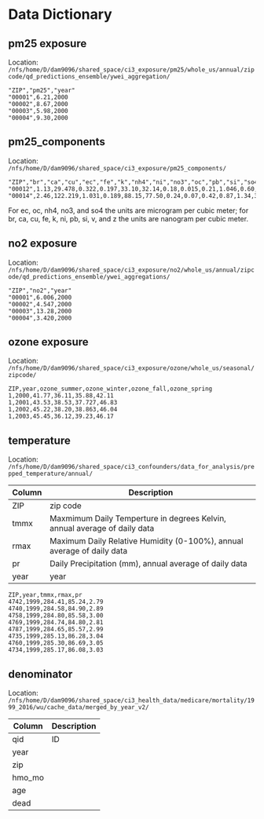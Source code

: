 # Data Dictionary

## pm25 exposure 

Location: `/nfs/home/D/dam9096/shared_space/ci3_exposure/pm25/whole_us/annual/zipcode/qd_predictions_ensemble/ywei_aggregation/`

```
"ZIP","pm25","year"
"00001",6.21,2000
"00002",8.67,2000
"00003",5.98,2000
"00004",9.30,2000
```

## pm25_components

Location: `/nfs/home/D/dam9096/shared_space/ci3_exposure/pm25_components/`

```
"ZIP","br","ca","cu","ec","fe","k","nh4","ni","no3","oc","pb","si","so4","v","z"
"00012",1.13,29.478,0.322,0.197,33.10,32.14,0.18,0.015,0.21,1.046,0.60,106.32,0.53,0.69,1.46
"00014",2.46,122.219,1.031,0.189,88.15,77.50,0.24,0.07,0.42,0.87,1.34,309.78,1.1,1.09,2.87
```

For ec, oc, nh4, no3, and so4 the units are microgram per cubic meter; for br, ca, cu, fe, k, ni, pb, si, v, and z the units are nanogram per cubic meter.

## no2 exposure 

Location: `/nfs/home/D/dam9096/shared_space/ci3_exposure/no2/whole_us/annual/zipcode/qd_predictions_ensemble/ywei_aggregations/`

```
"ZIP","no2","year"
"00001",6.006,2000
"00002",4.547,2000
"00003",13.28,2000
"00004",3.420,2000
```

## ozone exposure

Location: `/nfs/home/D/dam9096/shared_space/ci3_exposure/ozone/whole_us/seasonal/zipcode/`

```
ZIP,year,ozone_summer,ozone_winter,ozone_fall,ozone_spring
1,2000,41.77,36.11,35.88,42.11
1,2001,43.53,38.53,37.727,46.83
1,2002,45.22,38.20,38.863,46.04
1,2003,45.45,36.12,39.23,46.17
```

## temperature

Location: `/nfs/home/D/dam9096/shared_space/ci3_confounders/data_for_analysis/prepped_temperature/annual/`

| Column | Description |
|--------|-------------|
| ZIP  | zip code |
| tmmx | Maxmimum Daily Temperture in degrees Kelvin, annual average of daily data |
| rmax | Maximum Daily Relative Humidity (0-100%), annual average of daily data |
| pr   | Daily Precipitation (mm), annual average of daily data |
| year | year |

```
ZIP,year,tmmx,rmax,pr
4742,1999,284.41,85.24,2.79
4740,1999,284.58,84.90,2.89
4758,1999,284.80,85.58,3.00
4769,1999,284.74,84.80,2.81
4787,1999,284.65,85.57,2.99
4735,1999,285.13,86.28,3.04
4760,1999,285.30,86.69,3.05
4734,1999,285.17,86.08,3.03
```

## denominator 

Location: `/nfs/home/D/dam9096/shared_space/ci3_health_data/medicare/mortality/1999_2016/wu/cache_data/merged_by_year_v2/`

| Column | Description |
|--------|-------------|
| qid    | ID          |
| year   |             |
| zip    |             |
| hmo_mo |             |
| age    |             |
| dead   |             |
